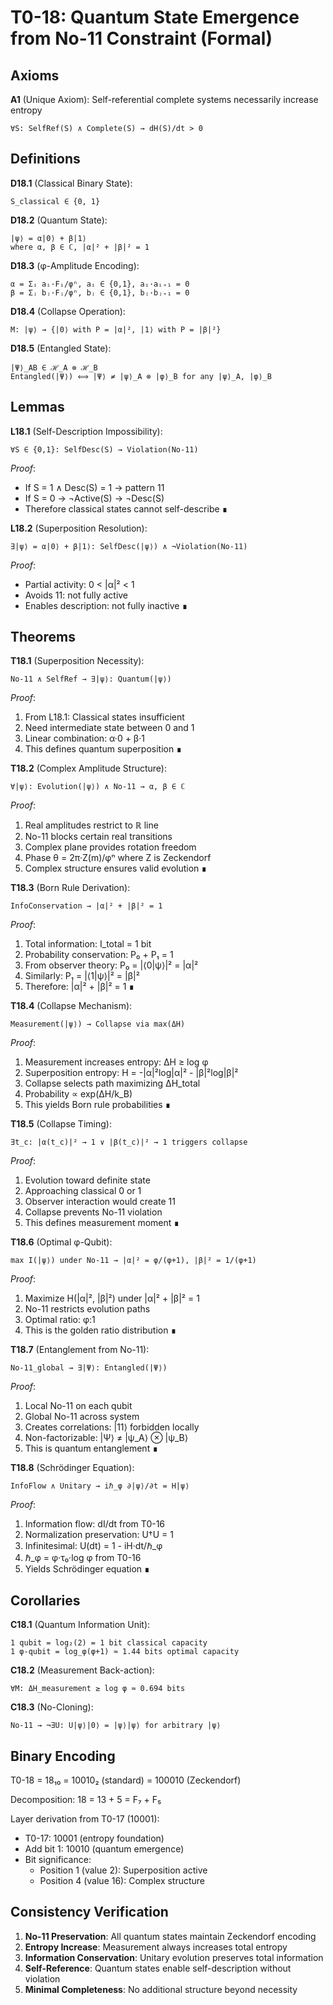 # T0-18: Quantum State Emergence from No-11 Constraint (Formal)

## Axioms

**A1** (Unique Axiom): Self-referential complete systems necessarily increase entropy
```
∀S: SelfRef(S) ∧ Complete(S) → dH(S)/dt > 0
```

## Definitions

**D18.1** (Classical Binary State):
```
S_classical ∈ {0, 1}
```

**D18.2** (Quantum State):
```
|ψ⟩ = α|0⟩ + β|1⟩
where α, β ∈ ℂ, |α|² + |β|² = 1
```

**D18.3** (φ-Amplitude Encoding):
```
α = Σᵢ aᵢ·Fᵢ/φⁿ, aᵢ ∈ {0,1}, aᵢ·aᵢ₊₁ = 0
β = Σⱼ bⱼ·Fⱼ/φⁿ, bⱼ ∈ {0,1}, bⱼ·bⱼ₊₁ = 0
```

**D18.4** (Collapse Operation):
```
M: |ψ⟩ → {|0⟩ with P = |α|², |1⟩ with P = |β|²}
```

**D18.5** (Entangled State):
```
|Ψ⟩_AB ∈ ℋ_A ⊗ ℋ_B
Entangled(|Ψ⟩) ⟺ |Ψ⟩ ≠ |ψ⟩_A ⊗ |φ⟩_B for any |ψ⟩_A, |φ⟩_B
```

## Lemmas

**L18.1** (Self-Description Impossibility):
```
∀S ∈ {0,1}: SelfDesc(S) → Violation(No-11)
```

*Proof*:
- If S = 1 ∧ Desc(S) = 1 → pattern 11
- If S = 0 → ¬Active(S) → ¬Desc(S)
- Therefore classical states cannot self-describe ∎

**L18.2** (Superposition Resolution):
```
∃|ψ⟩ = α|0⟩ + β|1⟩: SelfDesc(|ψ⟩) ∧ ¬Violation(No-11)
```

*Proof*:
- Partial activity: 0 < |α|² < 1
- Avoids 11: not fully active
- Enables description: not fully inactive ∎

## Theorems

**T18.1** (Superposition Necessity):
```
No-11 ∧ SelfRef → ∃|ψ⟩: Quantum(|ψ⟩)
```

*Proof*:
1. From L18.1: Classical states insufficient
2. Need intermediate state between 0 and 1
3. Linear combination: α·0 + β·1
4. This defines quantum superposition ∎

**T18.2** (Complex Amplitude Structure):
```
∀|ψ⟩: Evolution(|ψ⟩) ∧ No-11 → α, β ∈ ℂ
```

*Proof*:
1. Real amplitudes restrict to ℝ line
2. No-11 blocks certain real transitions
3. Complex plane provides rotation freedom
4. Phase θ = 2π·Z(m)/φⁿ where Z is Zeckendorf
5. Complex structure ensures valid evolution ∎

**T18.3** (Born Rule Derivation):
```
InfoConservation → |α|² + |β|² = 1
```

*Proof*:
1. Total information: I_total = 1 bit
2. Probability conservation: P₀ + P₁ = 1
3. From observer theory: P₀ = |⟨0|ψ⟩|² = |α|²
4. Similarly: P₁ = |⟨1|ψ⟩|² = |β|²
5. Therefore: |α|² + |β|² = 1 ∎

**T18.4** (Collapse Mechanism):
```
Measurement(|ψ⟩) → Collapse via max(ΔH)
```

*Proof*:
1. Measurement increases entropy: ΔH ≥ log φ
2. Superposition entropy: H = -|α|²log|α|² - |β|²log|β|²
3. Collapse selects path maximizing ΔH_total
4. Probability ∝ exp(ΔH/k_B)
5. This yields Born rule probabilities ∎

**T18.5** (Collapse Timing):
```
∃t_c: |α(t_c)|² → 1 ∨ |β(t_c)|² → 1 triggers collapse
```

*Proof*:
1. Evolution toward definite state
2. Approaching classical 0 or 1
3. Observer interaction would create 11
4. Collapse prevents No-11 violation
5. This defines measurement moment ∎

**T18.6** (Optimal φ-Qubit):
```
max I(|ψ⟩) under No-11 → |α|² = φ/(φ+1), |β|² = 1/(φ+1)
```

*Proof*:
1. Maximize H(|α|², |β|²) under |α|² + |β|² = 1
2. No-11 restricts evolution paths
3. Optimal ratio: φ:1
4. This is the golden ratio distribution ∎

**T18.7** (Entanglement from No-11):
```
No-11_global → ∃|Ψ⟩: Entangled(|Ψ⟩)
```

*Proof*:
1. Local No-11 on each qubit
2. Global No-11 across system
3. Creates correlations: |11⟩ forbidden locally
4. Non-factorizable: |Ψ⟩ ≠ |ψ_A⟩ ⊗ |ψ_B⟩
5. This is quantum entanglement ∎

**T18.8** (Schrödinger Equation):
```
InfoFlow ∧ Unitary → iℏ_φ ∂|ψ⟩/∂t = H|ψ⟩
```

*Proof*:
1. Information flow: dI/dt from T0-16
2. Normalization preservation: U†U = 1
3. Infinitesimal: U(dt) = 1 - iH·dt/ℏ_φ
4. ℏ_φ = φ·τ₀·log φ from T0-16
5. Yields Schrödinger equation ∎

## Corollaries

**C18.1** (Quantum Information Unit):
```
1 qubit = log₂(2) = 1 bit classical capacity
1 φ-qubit = log_φ(φ+1) ≈ 1.44 bits optimal capacity
```

**C18.2** (Measurement Back-action):
```
∀M: ΔH_measurement ≥ log φ ≈ 0.694 bits
```

**C18.3** (No-Cloning):
```
No-11 → ¬∃U: U|ψ⟩|0⟩ = |ψ⟩|ψ⟩ for arbitrary |ψ⟩
```

## Binary Encoding

T0-18 = 18₁₀ = 10010₂ (standard) = 100010 (Zeckendorf)

Decomposition: 18 = 13 + 5 = F₇ + F₅

Layer derivation from T0-17 (10001):
- T0-17: 10001 (entropy foundation)
- Add bit 1: 10010 (quantum emergence)
- Bit significance:
  - Position 1 (value 2): Superposition active
  - Position 4 (value 16): Complex structure

## Consistency Verification

1. **No-11 Preservation**: All quantum states maintain Zeckendorf encoding
2. **Entropy Increase**: Measurement always increases total entropy
3. **Information Conservation**: Unitary evolution preserves total information
4. **Self-Reference**: Quantum states enable self-description without violation
5. **Minimal Completeness**: No additional structure beyond necessity